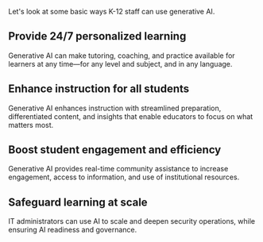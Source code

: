 Let's look at some basic ways K-12 staff can use generative AI.

## Provide 24/7 personalized learning

Generative AI can make tutoring, coaching, and practice available for learners at any time—for any level and subject, and in any language.

## Enhance instruction for all students

Generative AI enhances instruction with streamlined preparation, differentiated content, and insights that enable educators to focus on what matters most.

## Boost student engagement and efficiency

Generative AI provides real-time community assistance to increase engagement, access to information, and use of institutional resources.

## Safeguard learning at scale

IT administrators can use AI to scale and deepen security operations, while ensuring AI readiness and governance.
